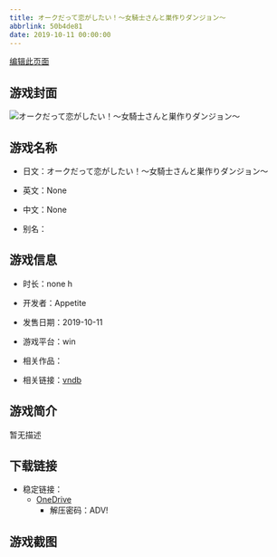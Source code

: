 ```yaml
---
title: オークだって恋がしたい！～女騎士さんと巣作りダンジョン～
abbrlink: 50b4de81
date: 2019-10-11 00:00:00
---
```

[编辑此页面](https://github.com/ACG-3/ADV3-source/blob/main/source/_posts/games/%E3%82%AA%E3%83%BC%E3%82%AF%E3%81%A0%E3%81%A3%E3%81%A6%E6%81%8B%E3%81%8C%E3%81%97%E3%81%9F%E3%81%84%EF%BC%81%EF%BD%9E%E5%A5%B3%E9%A8%8E%E5%A3%AB%E3%81%95%E3%82%93%E3%81%A8%E5%B7%A3%E4%BD%9C%E3%82%8A%E3%83%80%E3%83%B3%E3%82%B8%E3%83%A7%E3%83%B3%EF%BD%9E.md)

## 游戏封面

![オークだって恋がしたい！～女騎士さんと巣作りダンジョン～](https://pan.timero.xyz/onedrive/img_lib_001/%E3%82%AA%E3%83%BC%E3%82%AF%E3%81%A0%E3%81%A3%E3%81%A6%E6%81%8B%E3%81%8C%E3%81%97%E3%81%9F%E3%81%84%EF%BC%81%EF%BD%9E%E5%A5%B3%E9%A8%8E%E5%A3%AB%E3%81%95%E3%82%93%E3%81%A8%E5%B7%A3%E4%BD%9C%E3%82%8A%E3%83%80%E3%83%B3%E3%82%B8%E3%83%A7%E3%83%B3%EF%BD%9E_cover.avif)


## 游戏名称

- 日文：オークだって恋がしたい！～女騎士さんと巣作りダンジョン～
- 英文：None
- 中文：None

- 别名：


## 游戏信息

- 时长：none h
- 开发者：Appetite
- 发售日期：2019-10-11
- 游戏平台：win
- 相关作品：

- 相关链接：[vndb](https://vndb.org/v26529)


## 游戏简介

暂无描述


## 下载链接

- 稳定链接：
    - [OneDrive](https://pan.timero.xyz/onedrive/adv_lib_001/%E3%82%AA%E3%83%BC%E3%82%AF%E3%81%A0%E3%81%A3%E3%81%A6%E6%81%8B%E3%81%8C%E3%81%97%E3%81%9F%E3%81%84%EF%BC%81%EF%BD%9E%E5%A5%B3%E9%A8%8E%E5%A3%AB%E3%81%95%E3%82%93%E3%81%A8%E5%B7%A3%E4%BD%9C%E3%82%8A%E3%83%80%E3%83%B3%E3%82%B8%E3%83%A7%E3%83%B3%EF%BD%9E)
        - 解压密码：ADV!



## 游戏截图


